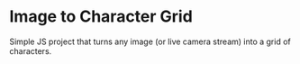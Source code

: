# Image to Character Grid
Simple JS project that turns any image (or live camera stream) into a grid of characters.
